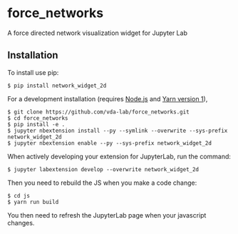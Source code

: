 # force_networks

A force directed network visualization widget for Jupyter Lab

## Installation

To install use pip:

    $ pip install network_widget_2d

For a development installation (requires [Node.js](https://nodejs.org) and [Yarn version 1](https://classic.yarnpkg.com/)),

    $ git clone https://github.com/vda-lab/force_networks.git
    $ cd force_networks
    $ pip install -e .
    $ jupyter nbextension install --py --symlink --overwrite --sys-prefix network_widget_2d
    $ jupyter nbextension enable --py --sys-prefix network_widget_2d

When actively developing your extension for JupyterLab, run the command:

    $ jupyter labextension develop --overwrite network_widget_2d

Then you need to rebuild the JS when you make a code change:

    $ cd js
    $ yarn run build

You then need to refresh the JupyterLab page when your javascript changes.

